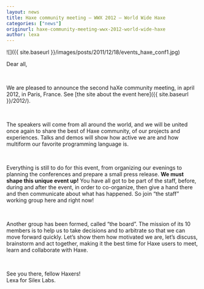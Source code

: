 ```yaml
---
layout: news
title: Haxe community meeting – WWX 2012 – World Wide Haxe
categories: ["news"]
originurl: haxe-community-meeting-wwx-2012-world-wide-haxe
author: lexa
---
```


![]({{ site.baseurl }}/images/posts/2011/12/18/events_haxe_conf1.jpg)

Dear all,

<br />

We are pleased to announce the second haXe community meeting, in april 2012, in Paris, France.
See [the site about the event here]({{ site.baseurl }}/2012/).

<!--more-->

<br />

The speakers will come from all around the world, and we will be united once again to share the best
of Haxe community, of our projects and experiences. Talks and demos will show how active we are and
how multiform our favorite programming language is.

<br />

Everything is still to do for this event, from organizing our evenings to planning the conferences
and prepare a small press release. __We must shape this unique event up!__ You have all got to be part
of the staff, before, during and after the event, in order to co-organize, then give a hand there and
then communicate about what has happened. So join “the staff” working group here and right now!

<br />

Another group has been formed, called “the board”. The mission of its 10 members is to help us
to take decisions and to arbitrate so that we can move forward quickly. Let’s show them how motivated
we are, let’s discuss, brainstorm and act together, making it the best time for Haxe users to meet,
learn and collaborate with Haxe.

<br />

See you there, fellow Haxers!<br />
Lexa for Silex Labs.
